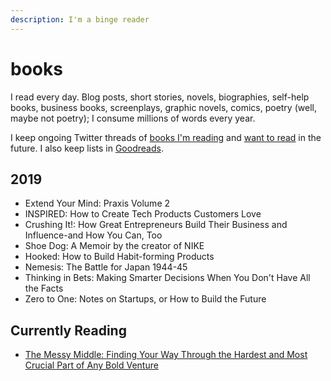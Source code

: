 ```yaml
---
description: I'm a binge reader
---
```


# books

I read every day. Blog posts, short stories, novels, biographies, self-help books, business books, screenplays, graphic novels, comics, poetry \(well, maybe not poetry\); I consume millions of words every year.

I keep ongoing Twitter threads of [books I'm reading](https://twitter.com/tobiasrogers/status/1172866767338770432?s=20) and [want to read](https://twitter.com/tobiasrogers/status/1180125156682997762?s=20) in the future. I also keep lists in [Goodreads](https://www.goodreads.com/user/show/53172302-toby-rogers).

## 2019

* Extend Your Mind: Praxis Volume 2
* INSPIRED: How to Create Tech Products Customers Love
* Crushing It!: How Great Entrepreneurs Build Their Business and Influence-and How You Can, Too
* Shoe Dog: A Memoir by the creator of NIKE
* Hooked: How to Build Habit-forming Products
* Nemesis: The Battle for Japan 1944-45
* Thinking in Bets: Making Smarter Decisions When You Don't Have All the Facts
* Zero to One: Notes on Startups, or How to Build the Future

## Currently Reading

* [The Messy Middle: Finding Your Way Through the Hardest and Most Crucial Part of Any Bold Venture](https://www.goodreads.com/book/show/40179007-the-messy-middle?from_search=true&qid=Aar5NQrfZz&rank=2) 

